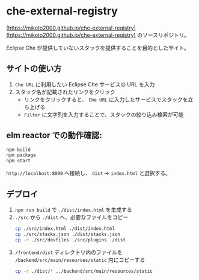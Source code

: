 # che-external-registry

[https://mikoto2000.github.io/che-external-registry](https://mikoto2000.github.io/che-external-registry) のソースリポジトリ。

Eclipse Che が提供していないスタックを提供することを目的としたサイト。

## サイトの使い方

1. `Che URL` に利用したい Eclipse Che サービスの URL を入力
2. スタック名が記載されたリンクをクリック
    - リンクをクリックすると、 `Che URL` に入力したサービスでスタックを立ち上げる
    - `Filter` に文字列を入力することで、スタックの絞り込み検索が可能


## elm reactor での動作確認:

```sh
npm build
npm package
npm start
```

`http://localhost:8000` へ接続し、 `dist` -> `index.html` と選択する。


## デプロイ

1. `npm run build` で `./dist/index.html` を生成する
2. `./src` から `./dist` へ、必要なファイルをコピー
   ```sh
   cp ./src/index.html ./dist/index.html
   cp ./src/stacks.json ./dist/stacks.json
   cp -r ./src/devfiles ./src/plugins ./dist
   ```
3. `/frontend/dist` ディレクトリ内のファイルを `/backend/src/main/resources/static` 内にコピーする
   ```sh
   cp -r ./dist/* ../backend/src/main/resources/static
   ```


